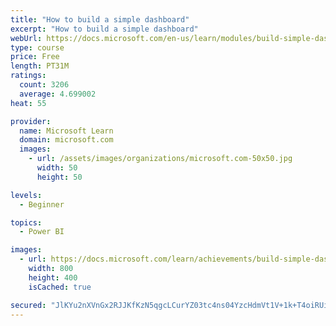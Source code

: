 ```yaml
---
title: "How to build a simple dashboard"
excerpt: "How to build a simple dashboard"
webUrl: https://docs.microsoft.com/en-us/learn/modules/build-simple-dashboard/
type: course
price: Free
length: PT31M
ratings:
  count: 3206
  average: 4.699002
heat: 55

provider:
  name: Microsoft Learn
  domain: microsoft.com
  images:
    - url: /assets/images/organizations/microsoft.com-50x50.jpg
      width: 50
      height: 50

levels:
  - Beginner

topics:
  - Power BI

images:
  - url: https://docs.microsoft.com/learn/achievements/build-simple-dashboard-social.png
    width: 800
    height: 400
    isCached: true

secured: "JlKYu2nXVnGx2RJJKfKzN5qgcLCurYZ03tc4ns04YzcHdmVt1V+1k+T4oiRUiEUA2VEY3bcPgY5jGVQ0KWfskSpi/ObamnwIbvQlCnBh8EZYrwOUFlCs+XdYX0D1wv4o37I/ogINWEnFiyOAk8GylyB7d0jqu8VqoQMLFUoa5CbtjwJhZhVoSHX/TjtgIeNlqCu0FIYdG52qhR39bloPQ7/kb8zrHjhV2Kwytso1pxd/KN3V7SW2pWR60aXS0pbhoAuLys4PWdsKhvoerZuGZ1KomBCTtygofKB2JFroBoD8q4WbmXAH/Oqffe580CdwafyyD9cyGl6ff1eCvK7LORdvcek1z1UEPzSfq3faNre1T5PeiVZRe2bnHin81d+7yE8gIArEIcvDBfWY2i8VFcFARAkd5ppxNHwJvG4MemM=;TQ6jHcqxDubgkQg1Pk7BAA=="
---
```


